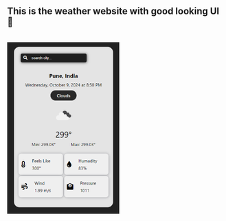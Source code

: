 <h2>This is the weather website with good looking UI 🚀</h2>
<br>
<img src='weatherApp.png' style="height:400px"  >

